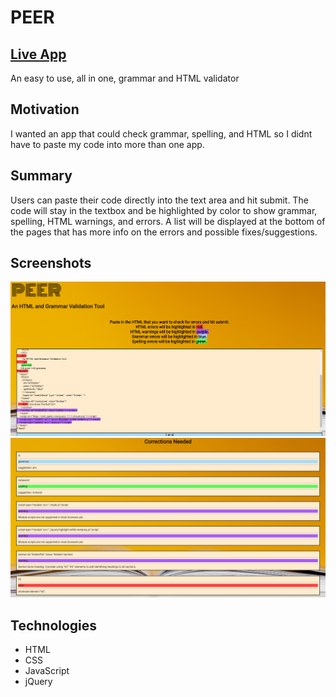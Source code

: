 # PEER

## [Live App](https://calebgrove-git.github.io/HTML-Grammar-Validator/)

An easy to use, all in one, grammar and HTML validator

## Motivation

I wanted an app that could check grammar, spelling, and HTML so I didnt have to paste my code into more than one app.

## Summary

Users can paste their code directly into the text area and hit submit. The code will stay in the textbox and be highlighted by color to show grammar, spelling, HTML warnings, and errors. A list will be displayed at the bottom of the pages that has more info on the errors and possible fixes/suggestions.

## Screenshots

![PEER screenshot](./images/peer1.png)
![PEER screenshot](./images/peer2.png)

## Technologies

- HTML
- CSS
- JavaScript
- jQuery
